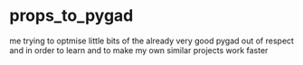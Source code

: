 # props_to_pygad
me trying to optmise little bits of the already very good pygad
out of respect and in order to learn
and to make my own similar projects work faster
